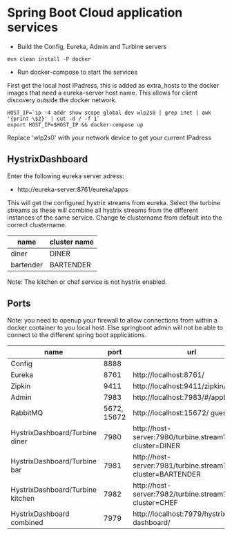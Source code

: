 # Spring Boot Cloud application services

- Build the Config, Eureka, Admin and Turbine servers

```
mvn clean install -P docker
```

- Run docker-compose to start the services

First get the local host IPadress, this is added as extra_hosts to the docker images that need a eureka-server host name. This allows for client discovery outside the docker network.

```
HOST_IP=`ip -4 addr show scope global dev wlp2s0 | grep inet | awk '{print \$2}' | cut -d / -f 1`
export HOST_IP=$HOST_IP && docker-compose up
```

Replace 'wlp2s0' with your network device to get your current IPadress
 
## HystrixDashboard
Enter the following eureka server adress:
- http://eureka-server:8761/eureka/apps

This will get the configured hystrix streams from eureka. Select the turbine streams as these will combine all hystrix streams from the different instances of the same service. Change te clustername from default into the correct clustername.

|name|cluster name|
|----|------------|
|diner|DINER|
|bartender|BARTENDER|

Note: The kitchen or chef service is not hystrix enabled.


## Ports
Note: you need to openup your firewall to allow connections from within a docker container to you local host. Else springboot admin will not be able to connect to the different spring boot applications.

|name|port|url|
|----|----|---|
|Config|8888|
|Eureka|8761|http://localhost:8761/|
|Zipkin|9411|http://localhost:9411/zipkin/|
|Admin|7983|http://localhost:7983/#/applications|
|RabbitMQ|5672, 15672|http://localhost:15672/ guest/guest|
|HystrixDashboard/Turbine diner|7980|http://host-server:7980/turbine.stream?cluster=DINER|
|HystrixDashboard/Turbine bar|7981|http://host-server:7981/turbine.stream?cluster=BARTENDER|
|HystrixDashboard/Turbine kitchen|7982|http://host-server:7982/turbine.stream?cluster=CHEF|
|HystrixDashboard combined|7979|http://localhost:7979/hystrix-dashboard/|
